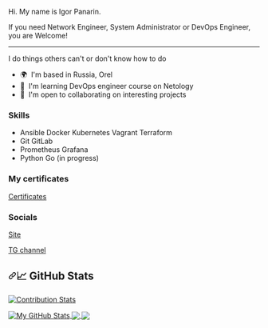 Hi. My name is Igor Panarin.  

If you need Network Engineer, System Administrator or DevOps Engineer, you are Welcome!  

---

I do things others can't or don't know how to do

* 🌍  I'm based in Russia, Orel
* 🧠  I'm learning DevOps engineer course on Netology
* 🤝  I'm open to collaborating on interesting projects

### Skills

* Ansible Docker Kubernetes Vagrant Terraform
* Git GitLab
* Prometheus Grafana
* Python Go (in progress)

### My certificates
[Certificates](https://github.com/networksuperman/my_certs/blob/main/README.md)  

### Socials
[Site](https://devopslife.ru/)  

[TG channel](https://t.me/devopslife)  

<h2 dir="auto"><a id="user-content--github-stats" class="anchor" aria-hidden="true" tabindex="-1" href="#-github-stats"><svg class="octicon octicon-link" viewBox="0 0 16 16" version="1.1" width="16" height="16" aria-hidden="true"><path d="m7.775 3.275 1.25-1.25a3.5 3.5 0 1 1 4.95 4.95l-2.5 2.5a3.5 3.5 0 0 1-4.95 0 .751.751 0 0 1 .018-1.042.751.751 0 0 1 1.042-.018 1.998 1.998 0 0 0 2.83 0l2.5-2.5a2.002 2.002 0 0 0-2.83-2.83l-1.25 1.25a.751.751 0 0 1-1.042-.018.751.751 0 0 1-.018-1.042Zm-4.69 9.64a1.998 1.998 0 0 0 2.83 0l1.25-1.25a.751.751 0 0 1 1.042.018.751.751 0 0 1 .018 1.042l-1.25 1.25a3.5 3.5 0 1 1-4.95-4.95l2.5-2.5a3.5 3.5 0 0 1 4.95 0 .751.751 0 0 1-.018 1.042.751.751 0 0 1-1.042.018 1.998 1.998 0 0 0-2.83 0l-2.5 2.5a1.998 1.998 0 0 0 0 2.83Z"></path></svg></a>📈 GitHub Stats</h2>

[![Contribution Stats](https://github-contribution-stats.vercel.app/api/?username=networksuperman)](https://github.com/LordDashMe/github-contribution-stats/)

<a href="https://github.com/networksuperman">
  <img align="center" src="https://camo.githubusercontent.com/4677b0a5e61eefc418f8936394acb21b64c5e2dec88e4bb005b896b9fe0af7bb/68747470733a2f2f6769746875622d726561646d652d73746174732e76657263656c2e6170702f6170693f757365726e616d653d7374616e6c65796f6761646126636f756e745f707269766174653d747275652673686f775f69636f6e733d74727565267468656d653d746f6b796f6e69676874" alt="My GitHub Stats" data-canonical-src="https://github-readme-stats.vercel.app/api?username=networksuperman&amp;count_private=true&amp;show_icons=true&amp;theme=tokyonight" style="max-width: 100%;">
</a>

<a href="https://github.com/networksuperman">
  <img align="center" src="https://camo.githubusercontent.com/9b7516a12be1b2d90fc33a4a136cd6bc91e4187d29ce33f9e98295df030c6de5/68747470733a2f2f6769746875622d726561646d652d73746174732e76657263656c2e6170702f6170692f746f702d6c616e67732f3f757365726e616d653d7374616e6c65796f67616461266c61796f75743d636f6d706163742673686f775f69636f6e733d74727565267468656d653d64726163756c61266c616e67735f636f756e743d38" data-canonical-src="https://github-readme-stats.vercel.app/api/top-langs/?username=networksuperman&amp;layout=compact&amp;show_icons=true&amp;theme=dracula&amp;langs_count=8" style="max-width: 100%;">
</a>

<a href="https://github.com/networksuperman">
  <img align="center" src="https://camo.githubusercontent.com/9676fda649fb7ccfe7c8bb2481f1a839d7fb3b8cedad65d0af3bd7916f1f27ad/687474703a2f2f6769746875622d726561646d652d73747265616b2d73746174732e6865726f6b756170702e636f6d3f757365723d7374616e6c65796f67616461267468656d653d7261646963616c26646174655f666f726d61743d4d2532306a25354225324325323059253544" data-canonical-src="http://github-readme-streak-stats.herokuapp.com?user=networksuperman&amp;theme=radical&amp;date_format=M%20j%5B%2C%20Y%5D" style="max-width: 100%;"> 
</a>
